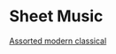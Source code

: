 # Sheet Music

[Assorted modern classical](https://onedrive.live.com/?authkey=%21AM%2DTRTcxUD5lDpw\&id=971BD5B7F364D543%2113471\&cid=971BD5B7F364D543)
